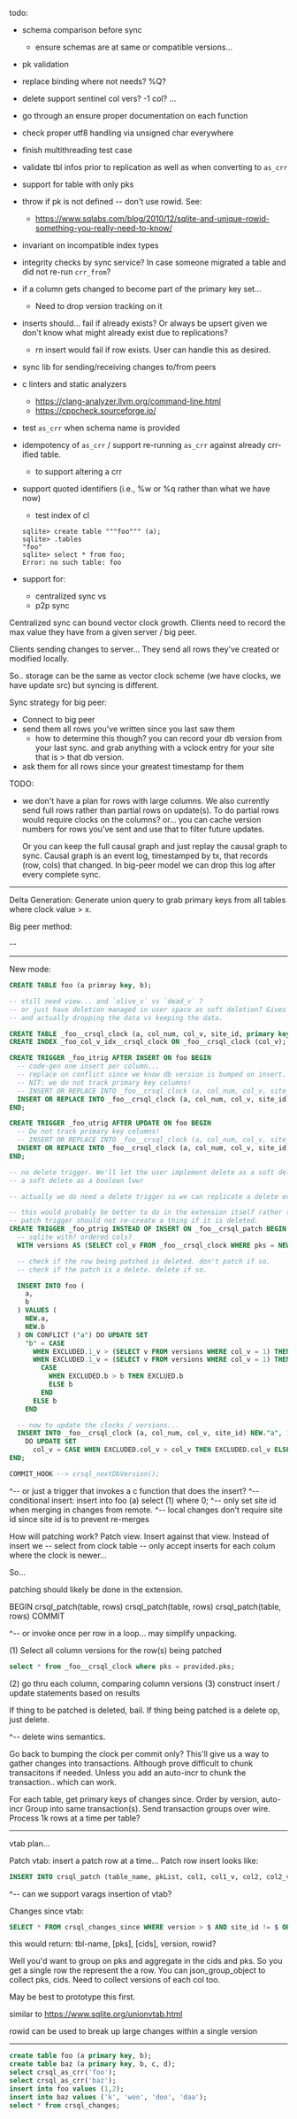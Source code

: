 todo:

- schema comparison before sync
  - ensure schemas are at same or compatible versions...
- pk validation
- replace binding where not needs? %Q?
- delete support
  sentinel col vers?
  -1 col?
  ...
- go through an ensure proper documentation on each function
- check proper utf8 handling via unsigned char everywhere
- finish multithreading test case
- validate tbl infos prior to replication as well as when converting to `as_crr`
- support for table with only pks
- throw if pk is not defined -- don't use rowid. See:
  - https://www.sqlabs.com/blog/2010/12/sqlite-and-unique-rowid-something-you-really-need-to-know/
- invariant on incompatible index types
- integrity checks by sync service? In case someone migrated a table and did not re-run `crr_from`?
- if a column gets changed to become part of the primary key set...
  - Need to drop version tracking on it
- inserts should... fail if already exists? Or always be upsert given we don't know what might already exist due to replications?
  - rn insert would fail if row exists. User can handle this as desired.
- sync lib for sending/receiving changes to/from peers
- c linters and static analyzers
  - https://clang-analyzer.llvm.org/command-line.html
  - https://cppcheck.sourceforge.io/
- test `as_crr` when schema name is provided
- idempotency of `as_crr` / support re-running `as_crr` against already crr-ified table.
  - to support altering a crr
- support quoted identifiers (i.e., %w or %q rather than what we have now)

  - test index of cl

  ```
  sqlite> create table """foo""" (a);
  sqlite> .tables
  "foo"
  sqlite> select * from foo;
  Error: no such table: foo
  ```

- support for:
  - centralized sync
    vs
  - p2p sync

Centralized sync can bound vector clock growth. Clients need to record the max value they have
from a given server / big peer.

Clients sending changes to server... They send all rows they've created or modified locally.

So.. storage can be the same as vector clock scheme (we have clocks, we have update src)
but syncing is different.

Sync strategy for big peer:

- Connect to big peer
- send them all rows you've written since you last saw them
  - how to determine this though? you can record your db version from your last sync.
    and grab anything with a vclock entry for your site that is > that db version.
- ask them for all rows since your greatest timestamp for them

TODO:

- we don't have a plan for rows with large columns. We also currently send full rows rather than partial rows on update(s).
  To do partial rows would require clocks on the columns? or... you can cache version numbers for rows you've sent
  and use that to filter future updates.

  Or you can keep the full causal graph and just replay the causal graph to sync.
  Causal graph is an event log, timestamped by tx, that records (row, cols) that changed.
  In big-peer model we can drop this log after every complete sync.

---

Delta Generation:
Generate union query to grab primary keys from all tables where clock value > x.

Big peer method:

--

---

New mode:

```sql
CREATE TABLE foo (a primray key, b);

-- still need view... and `alive_v` vs `dead_v` ?
-- or just have deletion managed in user space as soft deletion? Gives user control over delete wins
-- and actually dropping the data vs keeping the data.

CREATE TABLE _foo__crsql_clock (a, col_num, col_v, site_id, primary key (a, col_num)); -- <-- will this have a auto-incr hidden rowid? hopefully. to be used for chunking sync operations.
CREATE INDEX _foo_col_v_idx__crsql_clock ON _foo__crsql_clock (col_v);

CREATE TRIGGER _foo_itrig AFTER INSERT ON foo BEGIN
  -- code-gen one insert per column...
  -- replace on conflict since we know db version is bumped on insert.
  -- NIT: we do not track primary key columns!
  -- INSERT OR REPLACE INTO _foo__crsql_clock (a, col_num, col_v, site_id) VALUES (NEW."a", 0, crsql_dbversion(), 0);
  INSERT OR REPLACE INTO _foo__crsql_clock (a, col_num, col_v, site_id) VALUES (NEW."a", 1, crsql_dbversion(), 0);
END;

CREATE TRIGGER _foo_utrig AFTER UPDATE ON foo BEGIN
  -- Do not track primary key columns!
  -- INSERT OR REPLACE INTO _foo__crsql_clock (a, col_num, col_v, site_id) SELECT (NEW."a", 0, crsql_dbversion(), 0) WHERE NEW."a" != OLD."a";
  INSERT OR REPLACE INTO _foo__crsql_clock (a, col_num, col_v, site_id) SELECT (NEW."a", 1, crsql_dbversion(), 0) WHERE NEW."b" != OLD."b";
END;

-- no delete trigger. We'll let the user implement delete as a soft delete if so desired.
-- a soft delete as a boolean lwwr

-- actually we do need a delete trigger so we can replicate a delete event.

-- this would probably be better to do in the extension itself rather than a trigger
-- patch trigger should not re-create a thing if it is deleted.
CREATE TRIGGER _foo_ptrig INSTEAD OF INSERT ON _foo__crsql_patch BEGIN
  -- sqlite with? ordered cols?
  WITH versions AS (SELECT col_v FROM _foo__crsql_clock WHERE pks = NEW.pks ORDER BY col_num ASC);

  -- check if the row being patched is deleted. don't patch if so.
  -- check if the patch is a delete. delete if so.

  INSERT INTO foo (
    a,
    b
  ) VALUES (
    NEW.a,
    NEW.b
  ) ON CONFLICT ("a") DO UPDATE SET
    "b" = CASE
      WHEN EXCLUDED.1_v > (SELECT v FROM versions WHERE col_v = 1) THEN EXCLUDED.b
      WHEN EXCLUDED.1_v = (SELECT v FROM versions WHERE col_v = 1) THEN
        CASE
          WHEN EXCLUDED.b > b THEN EXCLUED.b
          ELSE b
        END
      ELSE b
    END

  -- now to update the clocks / versions...
  INSERT INTO _foo__crsql_clock (a, col_num, col_v, site_id) NEW."a", 1, crsql_dbversion(), NEW.site_id ON CONFLICT ("a", col_num)
    DO UPDATE SET
      col_v = CASE WHEN EXCLUDED.col_v > col_v THEN EXCLUDED.col_v ELSE col_v END;
END;

COMMIT_HOOK --> crsql_nextDbVersion();
```

^-- or just a trigger that invokes a c function that does the insert?
^-- conditional insert: insert into foo (a) select (1) where 0;
^-- only set site id when merging in changes from remote.
^-- local changes don't require site id since site id is to prevent re-merges

How will patching work?
Patch view. Insert against that view.
Instead of insert we
-- select from clock table
-- only accept inserts for each colum where the clock is newer...

So...

patching should likely be done in the extension.

BEGIN
crsql_patch(table, rows)
crsql_patch(table, rows)
crsql_patch(table, rows)
COMMIT

^-- or invoke once per row in a loop... may simplify unpacking.

(1) Select all column versions for the row(s) being patched

```sql
select * from _foo__crsql_clock where pks = provided.pks;
```

(2) go thru each column, comparing column versions
(3) construct insert / update statements based on results

If thing to be patched is deleted, bail.
If thing being patched is a delete op, just delete.

^-- delete wins semantics.

Go back to bumping the clock per commit only?
This'll give us a way to gather changes into transactions.
Although prove difficult to chunk transacitons if needed.
Unless you add an auto-incr to chunk the transaction.. which can work.

For each table, get primary keys of changes since. Order by version, auto-incr
Group into same transaction(s).
Send transaction groups over wire.
Process 1k rows at a time per table?

---

vtab plan...

Patch vtab:
insert a patch row at a time...
Patch row insert looks like:

```sql
INSERT INTO crsql_patch (table_name, pkList, col1, col1_v, col2, col2_v, ...) VALUES (...);
```

^-- can we support varags insertion of vtab?

Changes since vtab:

```sql
SELECT * FROM crsql_changes_since WHERE version > $ AND site_id != $ ORDER BY version, rowid ASC;
```

this would return:
tbl-name, [pks], [cids], version, rowid?

Well you'd want to group on pks and aggregate in the cids and pks.
So you get a single row the represent the a row.
You can json_group_object to collect pks, cids.
Need to collect versions of each col too.

May be best to prototype this first.

similar to https://www.sqlite.org/unionvtab.html

rowid can be used to break up large changes within a single version

---

```sql
create table foo (a primary key, b);
create table baz (a primary key, b, c, d);
select crsql_as_crr('foo');
select crsql_as_crr('baz');
insert into foo values (1,2);
insert into baz values ('k', 'woo', 'doo', 'daa');
select * from crsql_changes;
```
